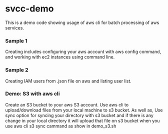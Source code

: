 # svcc-demo

This is a demo code showing usage of aws cli for batch processing of aws services.

### Sample 1
Creating includes configuring your aws account with aws config command, and working with ec2 instances using command line.

### Sample 2
Creating IAM users from .json file on aws and listing user list.

### Demo: S3 with aws cli
Create an S3  bucket to your aws S3 account. Use aws cli to upload/download files from your local machine to s3 bucket. 
As well as, Use sync option for syncing your directory with s3 bucket and if there is any change in your local directory it will upload that file on s3 bucket when you use aws cli s3 sync cammand as show in demo_s3.sh
